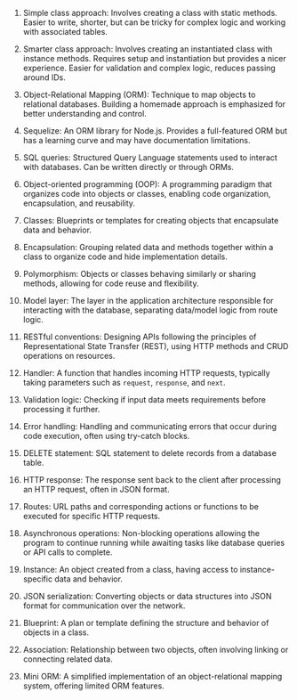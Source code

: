 1. Simple class approach: Involves creating a class with static methods. Easier to write, shorter, but can be tricky for complex logic and working with associated tables.

2. Smarter class approach: Involves creating an instantiated class with instance methods. Requires setup and instantiation but provides a nicer experience. Easier for validation and complex logic, reduces passing around IDs.

3. Object-Relational Mapping (ORM): Technique to map objects to relational databases. Building a homemade approach is emphasized for better understanding and control.

4. Sequelize: An ORM library for Node.js. Provides a full-featured ORM but has a learning curve and may have documentation limitations.

5. SQL queries: Structured Query Language statements used to interact with databases. Can be written directly or through ORMs.

6. Object-oriented programming (OOP): A programming paradigm that organizes code into objects or classes, enabling code organization, encapsulation, and reusability.

7. Classes: Blueprints or templates for creating objects that encapsulate data and behavior.

8. Encapsulation: Grouping related data and methods together within a class to organize code and hide implementation details.

9. Polymorphism: Objects or classes behaving similarly or sharing methods, allowing for code reuse and flexibility.

10. Model layer: The layer in the application architecture responsible for interacting with the database, separating data/model logic from route logic.

11. RESTful conventions: Designing APIs following the principles of Representational State Transfer (REST), using HTTP methods and CRUD operations on resources.

12. Handler: A function that handles incoming HTTP requests, typically taking parameters such as `request`, `response`, and `next`.

13. Validation logic: Checking if input data meets requirements before processing it further.

14. Error handling: Handling and communicating errors that occur during code execution, often using try-catch blocks.

15. DELETE statement: SQL statement to delete records from a database table.

16. HTTP response: The response sent back to the client after processing an HTTP request, often in JSON format.

17. Routes: URL paths and corresponding actions or functions to be executed for specific HTTP requests.

18. Asynchronous operations: Non-blocking operations allowing the program to continue running while awaiting tasks like database queries or API calls to complete.

19. Instance: An object created from a class, having access to instance-specific data and behavior.

20. JSON serialization: Converting objects or data structures into JSON format for communication over the network.

21. Blueprint: A plan or template defining the structure and behavior of objects in a class.

22. Association: Relationship between two objects, often involving linking or connecting related data.

23. Mini ORM: A simplified implementation of an object-relational mapping system, offering limited ORM features.